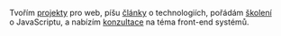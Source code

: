Tvořím [projekty](/projekty/) pro&nbsp;web, píšu [články](/blog/) o&nbsp;technologiích, pořádám [školení](/skoleni/) o&nbsp;JavaScriptu, a nabízím [konzultace](/info/) na&nbsp;téma front-end systémů.